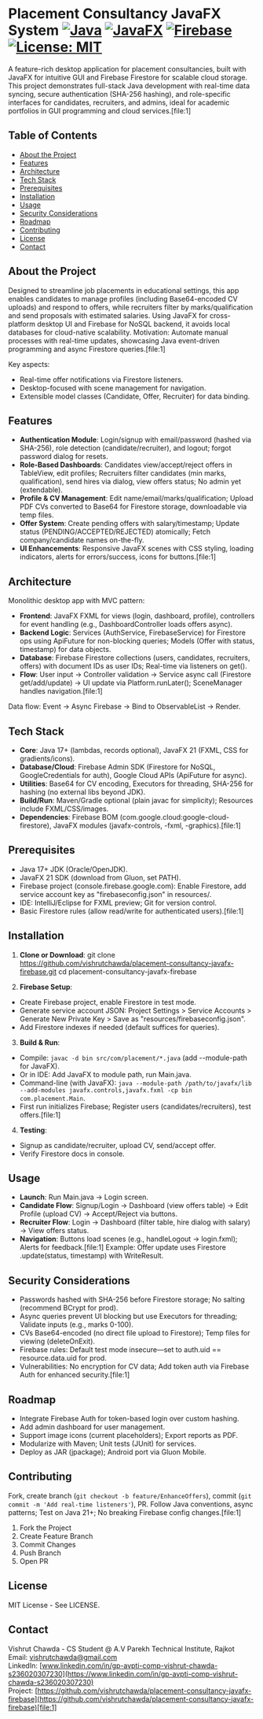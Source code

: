 # Placement Consultancy JavaFX System [![Java](https://img.shields.io/badge/Java-17%2B-orange)](https://www.oracle.com/java/) [![JavaFX](https://img.shields.io/badge/JavaFX-21-blue)](https://openjfx.io/) [![Firebase](https://img.shields.io/badge/Firebase-Firestore-red)](https://firebase.google.com/) [![License: MIT](https://img.shields.io/badge/License-MIT-yellow.svg)](https://opensource.org/licenses/MIT)

A feature-rich desktop application for placement consultancies, built with JavaFX for intuitive GUI and Firebase Firestore for scalable cloud storage. This project demonstrates full-stack Java development with real-time data syncing, secure authentication (SHA-256 hashing), and role-specific interfaces for candidates, recruiters, and admins, ideal for academic portfolios in GUI programming and cloud services.[file:1]

## Table of Contents
- [About the Project](#about-the-project)
- [Features](#features)
- [Architecture](#architecture)
- [Tech Stack](#tech-stack)
- [Prerequisites](#prerequisites)
- [Installation](#installation)
- [Usage](#usage)
- [Security Considerations](#security-considerations)
- [Roadmap](#roadmap)
- [Contributing](#contributing)
- [License](#license)
- [Contact](#contact)

## About the Project
Designed to streamline job placements in educational settings, this app enables candidates to manage profiles (including Base64-encoded CV uploads) and respond to offers, while recruiters filter by marks/qualification and send proposals with estimated salaries. Using JavaFX for cross-platform desktop UI and Firebase for NoSQL backend, it avoids local databases for cloud-native scalability. Motivation: Automate manual processes with real-time updates, showcasing Java event-driven programming and async Firestore queries.[file:1]

Key aspects:
- Real-time offer notifications via Firestore listeners.
- Desktop-focused with scene management for navigation.
- Extensible model classes (Candidate, Offer, Recruiter) for data binding.

## Features
- **Authentication Module**: Login/signup with email/password (hashed via SHA-256), role detection (candidate/recruiter), and logout; forgot password dialog for resets.
- **Role-Based Dashboards**: Candidates view/accept/reject offers in TableView, edit profiles; Recruiters filter candidates (min marks, qualification), send hires via dialog, view offers status; No admin yet (extendable).
- **Profile & CV Management**: Edit name/email/marks/qualification; Upload PDF CVs converted to Base64 for Firestore storage, downloadable via temp files.
- **Offer System**: Create pending offers with salary/timestamp; Update status (PENDING/ACCEPTED/REJECTED) atomically; Fetch company/candidate names on-the-fly.
- **UI Enhancements**: Responsive JavaFX scenes with CSS styling, loading indicators, alerts for errors/success, icons for buttons.[file:1]

## Architecture
Monolithic desktop app with MVC pattern:
- **Frontend**: JavaFX FXML for views (login, dashboard, profile), controllers for event handling (e.g., DashboardController loads offers async).
- **Backend Logic**: Services (AuthService, FirebaseService) for Firestore ops using ApiFuture for non-blocking queries; Models (Offer with status, timestamp) for data objects.
- **Database**: Firebase Firestore collections (users, candidates, recruiters, offers) with document IDs as user IDs; Real-time via listeners on get().
- **Flow**: User input → Controller validation → Service async call (Firestore get/add/update) → UI update via Platform.runLater(); SceneManager handles navigation.[file:1]

Data flow: Event → Async Firebase → Bind to ObservableList<TableView> → Render.

## Tech Stack
- **Core**: Java 17+ (lambdas, records optional), JavaFX 21 (FXML, CSS for gradients/icons).
- **Database/Cloud**: Firebase Admin SDK (Firestore for NoSQL, GoogleCredentials for auth), Google Cloud APIs (ApiFuture for async).
- **Utilities**: Base64 for CV encoding, Executors for threading, SHA-256 for hashing (no external libs beyond JDK).
- **Build/Run**: Maven/Gradle optional (plain javac for simplicity); Resources include FXML/CSS/images.
- **Dependencies**: Firebase BOM (com.google.cloud:google-cloud-firestore), JavaFX modules (javafx-controls, -fxml, -graphics).[file:1]

## Prerequisites
- Java 17+ JDK (Oracle/OpenJDK).
- JavaFX 21 SDK (download from Gluon, set PATH).
- Firebase project (console.firebase.google.com): Enable Firestore, add service account key as "firebaseconfig.json" in resources/.
- IDE: IntelliJ/Eclipse for FXML preview; Git for version control.
- Basic Firestore rules (allow read/write for authenticated users).[file:1]

## Installation
1. **Clone or Download**:
  git clone https://github.com/vishrutchawda/placement-consultancy-javafx-firebase.git
  cd placement-consultancy-javafx-firebase

2. **Firebase Setup**:
- Create Firebase project, enable Firestore in test mode.
- Generate service account JSON: Project Settings > Service Accounts > Generate New Private Key > Save as "resources/firebaseconfig.json".
- Add Firestore indexes if needed (default suffices for queries).

3. **Build & Run**:
- Compile: `javac -d bin src/com/placement/*.java` (add --module-path for JavaFX).
- Or in IDE: Add JavaFX to module path, run Main.java.
- Command-line (with JavaFX): `java --module-path /path/to/javafx/lib --add-modules javafx.controls,javafx.fxml -cp bin com.placement.Main`.
- First run initializes Firebase; Register users (candidates/recruiters), test offers.[file:1]

4. **Testing**:
- Signup as candidate/recruiter, upload CV, send/accept offer.
- Verify Firestore docs in console.

## Usage
- **Launch**: Run Main.java → Login screen.
- **Candidate Flow**: Signup/Login → Dashboard (view offers table) → Edit Profile (upload CV) → Accept/Reject via buttons.
- **Recruiter Flow**: Login → Dashboard (filter table, hire dialog with salary) → View offers status.
- **Navigation**: Buttons load scenes (e.g., handleLogout → login.fxml); Alerts for feedback.[file:1]
Example: Offer update uses Firestore .update(status, timestamp) with WriteResult.

## Security Considerations
- Passwords hashed with SHA-256 before Firestore storage; No salting (recommend BCrypt for prod).
- Async queries prevent UI blocking but use Executors for threading; Validate inputs (e.g., marks 0-100).
- CVs Base64-encoded (no direct file upload to Firestore); Temp files for viewing (deleteOnExit).
- Firebase rules: Default test mode insecure—set to auth.uid == resource.data.uid for prod.
- Vulnerabilities: No encryption for CV data; Add token auth via Firebase Auth for enhanced security.[file:1]

## Roadmap
- Integrate Firebase Auth for token-based login over custom hashing.
- Add admin dashboard for user management.
- Support image icons (current placeholders); Export reports as PDF.
- Modularize with Maven; Unit tests (JUnit) for services.
- Deploy as JAR (jpackage); Android port via Gluon Mobile.

## Contributing
Fork, create branch (`git checkout -b feature/EnhanceOffers`), commit (`git commit -m 'Add real-time listeners'`), PR. Follow Java conventions, async patterns; Test on Java 21+; No breaking Firebase config changes.[file:1]

1. Fork the Project
2. Create Feature Branch
3. Commit Changes
4. Push Branch
5. Open PR

## License
MIT License - See LICENSE.

## Contact
Vishrut Chawda - CS Student @ A.V Parekh Technical Institute, Rajkot  
Email: vishrutchawda@gmail.com  
LinkedIn: [www.linkedin.com/in/gp-avpti-comp-vishrut-chawda-s236020307230](https://www.linkedin.com/in/gp-avpti-comp-vishrut-chawda-s236020307230)  
Project: [https://github.com/vishrutchawda/placement-consultancy-javafx-firebase](https://github.com/vishrutchawda/placement-consultancy-javafx-firebase)[file:1]
